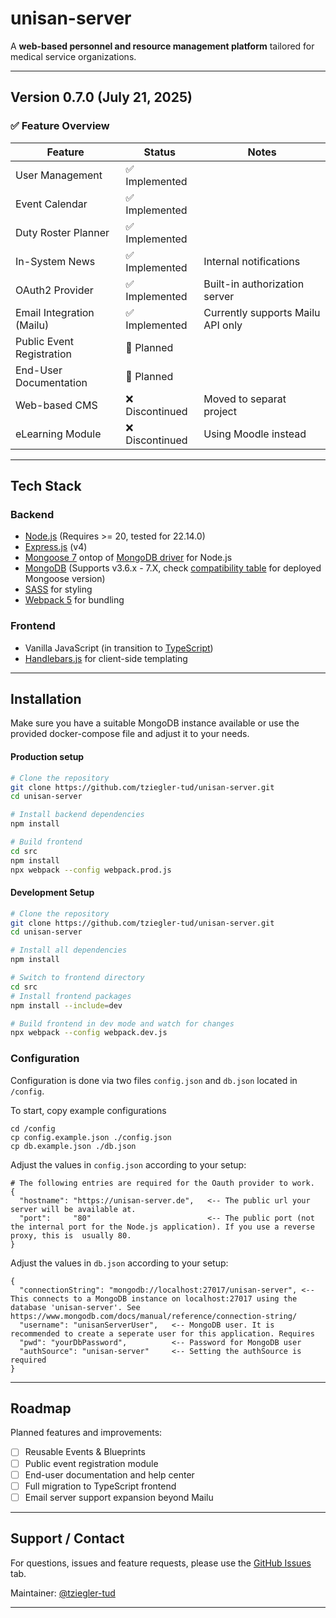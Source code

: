 # unisan-server

A **web-based personnel and resource management platform** tailored for medical service organizations.

---

## Version 0.7.0 (July 21, 2025)

### ✅ Feature Overview

| Feature                          | Status        | Notes                                     |
|----------------------------------|---------------|-------------------------------------------|
| User Management                  | ✅ Implemented |                                           |
| Event Calendar                   | ✅ Implemented |                                           |
| Duty Roster Planner              | ✅ Implemented |                                           |
| In-System News                   | ✅ Implemented | Internal notifications                    |
| OAuth2 Provider                  | ✅ Implemented | Built-in authorization server             |
| Email Integration (Mailu)        | ✅ Implemented | Currently supports Mailu API only         |
| Public Event Registration        | 🔄 Planned     |                                          |
| End-User Documentation           | 🔄 Planned     |                                          |
| Web-based CMS                    | ❌ Discontinued| Moved to separat project                  |
| eLearning Module                 | ❌ Discontinued| Using Moodle instead                      |

---

## Tech Stack

### Backend
- [Node.js](https://nodejs.org/) (Requires >= 20, tested for 22.14.0)
- [Express.js](https://expressjs.com/) (v4) 
- [Mongoose 7](https://mongoosejs.com/docs/7.x/docs/guide.html) ontop of [MongoDB driver](https://mongodb-node.netlify.app/docs/drivers/node/current/reference/compatibility/) for Node.js
- [MongoDB](https://www.mongodb.com/) (Supports v3.6.x - 7.X, check [compatibility table](https://mongoosejs.com/docs/compatibility.html) for deployed Mongoose version)
- [SASS](https://sass-lang.com/) for styling
- [Webpack 5](https://webpack.js.org/) for bundling

### Frontend
- Vanilla JavaScript (in transition to [TypeScript](https://www.typescriptlang.org/))
- [Handlebars.js](https://handlebarsjs.com/) for client-side templating

---

## Installation

Make sure you have a suitable MongoDB instance available or use the provided docker-compose file and adjust it to your needs.

#### Production setup

```bash
# Clone the repository
git clone https://github.com/tziegler-tud/unisan-server.git
cd unisan-server

# Install backend dependencies
npm install

# Build frontend
cd src
npm install
npx webpack --config webpack.prod.js
````

#### Development Setup

```bash
# Clone the repository
git clone https://github.com/tziegler-tud/unisan-server.git
cd unisan-server

# Install all dependencies
npm install

# Switch to frontend directory
cd src
# Install frontend packages
npm install --include=dev

# Build frontend in dev mode and watch for changes
npx webpack --config webpack.dev.js
```

### Configuration

Configuration is done via two files ```config.json``` and ```db.json``` located in ```/config```.

To start, copy example configurations
```
cd /config
cp config.example.json ./config.json
cp db.example.json ./db.json
```
Adjust the values in ```config.json``` according to your setup:
```
# The following entries are required for the Oauth provider to work.
{
  "hostname": "https://unisan-server.de",   <-- The public url your server will be available at.
  "port":     "80"                          <-- The public port (not the internal port for the Node.js application). If you use a reverse proxy, this is  usually 80.
}
```
Adjust the values in ```db.json``` according to your setup:

```
{
  "connectionString": "mongodb://localhost:27017/unisan-server", <-- This connects to a MongoDB instance on localhost:27017 using the database 'unisan-server'. See https://www.mongodb.com/docs/manual/reference/connection-string/
  "username": "unisanServerUser",   <-- MongoDB user. It is recommended to create a seperate user for this application. Requires 
  "pwd": "yourDbPassword",          <-- Password for MongoDB user
  "authSource": "unisan-server"     <-- Setting the authSource is required
}
```
---

## Roadmap

Planned features and improvements:
* [ ] Reusable Events & Blueprints
* [ ] Public event registration module
* [ ] End-user documentation and help center
* [ ] Full migration to TypeScript frontend
* [ ] Email server support expansion beyond Mailu

---

## Support / Contact

For questions, issues and feature requests, please use the [GitHub Issues](https://github.com/tziegler-tud/unisan-server/issues) tab.

Maintainer: [@tziegler-tud](https://github.com/tziegler-tud)

---